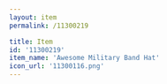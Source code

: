 ```yaml
---
layout: item
permalink: /11300219

title: Item
id: '11300219'
item_name: 'Awesome Military Band Hat'
icon_url: '11300116.png'
---
```

